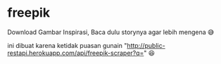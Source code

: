# freepik
Download Gambar Inspirasi, Baca dulu storynya agar lebih mengena 😅

ini dibuat karena ketidak puasan gunain "http://public-restapi.herokuapp.com/api/freepik-scraper?q=" 😆
